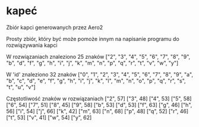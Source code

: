 # kapeć
Zbiór kapci generowanych przez Aero2

Prosty zbiór, który być może pomoże innym na napisanie programu do rozwiązywania kapci

W rozwiązaniach znaleziono 25 znaków
["2", "3", "4", "5", "6", "7", "8", "9", "b", "d", "f", "g", "h", "i", "j", "k", "m", "n", "p", "q", "r", "t", "v", "w", "y"]

W 'id' znaleziono 32 znaków
["0", "1", "2", "3", "4", "5", "6", "7", "8", "9", "a", "b", "c", "d", "e", "f", "g", "h", "i", "j", "k", "l", "m", "n", "o", "p", "q", "r", "s", "t", "u", "v"]

Częstotliwość znaków w rozwiązaniach
 ["2", 57]
 ["3", 48]
 ["4", 53]
 ["5", 58]
 ["6", 54]
 ["7", 51]
 ["8", 45]
 ["9", 58]
 ["b", 53]
 ["d", 53]
 ["f", 63]
 ["g", 46]
 ["h", 56]
 ["i", 54]
 ["j", 66]
 ["k", 42]
 ["m", 63]
 ["n", 68]
 ["p", 48]
 ["q", 52]
 ["r", 46]
 ["t", 53]
 ["v", 41]
 ["w", 54]
 ["y", 62]

